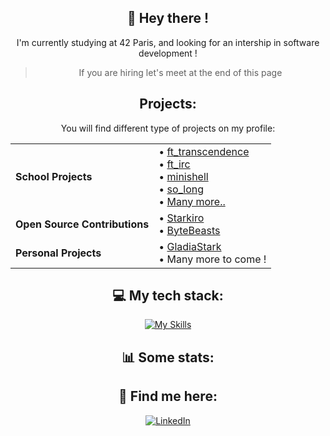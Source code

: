 <div align="center">

## 🗿 Hey there !

I'm currently studying at 42 Paris, and looking for an intership in software development !
> If you are hiring let's meet at the end of this page

## Projects:
You will find different type of projects on my profile:
<div>

|                               |                      |
|-------------------------------|----------------------|
| **School Projects**           | • [ft_transcendence](https://github.com/aurlic/ft_transcendence)<br>• [ft_irc](https://github.com/aurlic/ft_irc)<br>• [minishell](https://github.com/aurlic/42-Minishell)<br>• [so_long](https://github.com/aurlic/42-so_long)<br>• [Many more..](https://github.com/aurlic?tab=repositories&q=42&type=public&language=&sort=)   |
| **Open Source Contributions** | • [Starkiro](https://github.com/aurlic/starkiro)<br> • [ByteBeasts](https://github.com/aurlic/ByteBeastsFrontend)     |
| **Personal Projects**         | • [GladiaStark](https://github.com/aurlic/GladiaStark) <br> • Many more to come !     |


</div>

## 💻 My tech stack:
[![My Skills](https://skillicons.dev/icons?i=c,cpp,rust,docker)](https://skillicons.dev)

## 📊 Some stats:


## 🔮 Find me here:
[![LinkedIn](https://skillicons.dev/icons?i=linkedin)](https://www.linkedin.com/in/aurlic)
